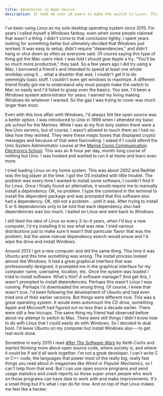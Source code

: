 ```yaml
---
title: Adventures in Open Source
description: It took me over 10 years to make the switch to Linux. This is the story of how I did it.
---
```


I've been using Linux as my sole desktop operating system since 2015. For years I called myself a Windows fanboy, even when some people claimed that wasn't a thing. I didn't come to that conclusion lightly. I spent years looking for something better but ultimately decided that Windows just worked. It was easy to setup, didn't require "dependencies," and didn't hang or shut down as often as everyone said. Of course saying this type of thing got the Mac users riled. I was told I should give Apple a try. "You'll be so much more productive," they said. So a few years ago I did try using a Mac. I borrowed a friend's and intended to spend at least one whole workday using it ... what a disaster that was. I couldn't get it to do seemingly basic stuff. I couldn't even get windows to maximize. A different friend finally got me to understand why most people make the switch to Mac so easily and I'd failed to grasp even the basics. You see, I'd been a Windows system administrator for years. I earned my living making Windows do whatever I wanted. So the gap I was trying to cover was much larger than most.

Even with this love affair with Windows, I'd always felt like open source was a better option. I was introduced to Unix in 1999 when I attended my basic job school for the Marines. While I was at my first duty station there were a few Unix servers, but of course, I wasn't allowed to touch them as I had no idea how they worked. They were these magic boxes that displayed cryptic messages and because of that were fascinating. I asked if I could attend the Unix System Administrator course at the [Marine Corps Communication Electronics School](http://en.wikipedia.org/wiki/Marine_Corps_Communication_Electronics_School). This was an 8-hour per day, month-long course of nothing but Unix. I was hooked and wanted to run it at home and learn even more.

I tried loading Linux on my home system. This was about 2002 and RedHat was the big player at the time. I got the OS installed with little trouble. The problem was every time I wanted to install some software, I couldn't find it for Linux. Once I finally found an alternative, it would require me to manually install a dependency. OK, no problem. I type the command in the terminal to install the dependent package and was prompted that this software also had a dependency. OK, still not a problem ...until it was. After trying to install 5 or 6 dependencies only to be told that each dependency also had dependencies was too much. I bailed on Linux and went back to Windows.

I still liked the _idea_ of Linux so every 2-to-4 years, when I'd buy a new computer, I'd try installing it to see what was new. I tried various distributions just to make sure it wasn't that particular flavor that was the problem, but the same manual dependency search would ensue and I'd wipe the drive and install Windows.

Around 2013 I got a new computer and did the same thing. This time it was Ubuntu and this time something was wrong. The install process looked almost like Windows. It had a great graphical interface that was professionally designed, it prompted me in the graphical interface for my computer name, username, location, etc. Once the system was loaded I tried to install software. What's this? A software manager? And get this, I wasn't prompted to install dependencies. Perhaps this wasn't Linux I was running. Perhaps I'd downloaded the wrong thing. Of course, I knew that wasn't true. I'd been following the development of Ubuntu and had even tried one of their earlier versions. But things were different now. This was a great operating system. It would even automount the CD drive, something Apple and Microsoft had figured out no less than a decade earlier. There were still a few hiccups. The same thing my friend had observed before about my attempt to switch to Mac. There were still things I didn't know how to do with Linux that I could easily do with Windows. So I decided to dual boot. I'd leave Ubuntu on my computer but install Windows also---to get real work done.

Sometime in early 2015 I read [*After The Software Wars*](http://keithcu.com/wordpress/?page_id=407) by Keith Curtis and started thinking more about open source code, where society is, and where it could be if we'd all work together. I'm not a great developer. I can't write C or C++ code, the languages that power most of the really big, really fast things you read about in magazines like _Wired_ or _Popular Mechanics_, so I can't help from that end. But I can use open source programs and send usage statistics and crash reports so those super smart people who work on those programs can have data to work with and make improvements. It's a small thing but it's what I can do for now. And on top of that Linux makes me feel like a hacker.
